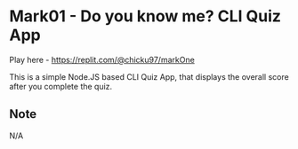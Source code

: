# Mark01 - Do you know me? CLI Quiz App 
Play here - https://replit.com/@chicku97/markOne

This is a simple Node.JS based CLI Quiz App, that displays the overall score after you complete the quiz.

## Note
N/A
